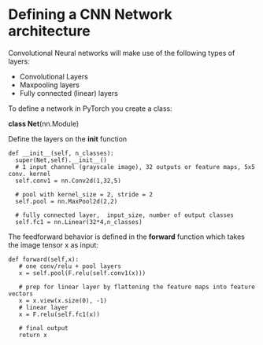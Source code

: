 # Defining a CNN Network architecture
Convolutional Neural networks will make use of the following types of layers:
* Convolutional Layers
* Maxpooling layers
* Fully connected (linear) layers 

To define a network in PyTorch you create a class:

**class Net**(nn.Module)

Define the layers on the __init__ function

```
def __init__(self, n_classes):
  super(Net,self).__init__()
  # 1 input channel (grayscale image), 32 outputs or feature maps, 5x5 conv. kernel
  self.conv1 = nn.Conv2d(1,32,5) 
  
  # pool with kernel_size = 2, stride = 2
  self.pool = nn.MaxPool2d(2,2)
  
  # fully connected layer,  input_size, number of output classes
  self.fc1 = nn.Linear(32*4,n_classes)
```

The feedforward behavior is defined in the **forward** function which takes the image tensor x as input:

```
def forward(self,x):
   # one conv/relu + pool layers
   x = self.pool(F.relu(self.conv1(x)))

   # prep for linear layer by flattening the feature maps into feature vectors
   x = x.view(x.size(0), -1)
   # linear layer 
   x = F.relu(self.fc1(x))
   
   # final output
   return x
```